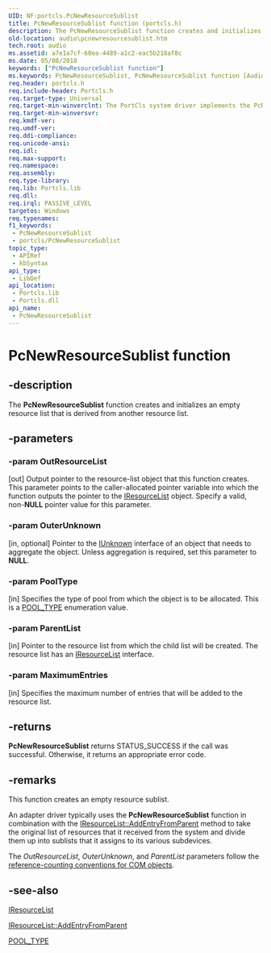 ```yaml
---
UID: NF:portcls.PcNewResourceSublist
title: PcNewResourceSublist function (portcls.h)
description: The PcNewResourceSublist function creates and initializes an empty resource list that is derived from another resource list.
old-location: audio\pcnewresourcesublist.htm
tech.root: audio
ms.assetid: a7e1a7cf-60ea-4489-a1c2-eac5b218af8c
ms.date: 05/08/2018
keywords: ["PcNewResourceSublist function"]
ms.keywords: PcNewResourceSublist, PcNewResourceSublist function [Audio Devices], audio.pcnewresourcesublist, audpc-routines_3354ba13-6737-4862-b8b4-2afa64dc8eab.xml, portcls/PcNewResourceSublist
req.header: portcls.h
req.include-header: Portcls.h
req.target-type: Universal
req.target-min-winverclnt: The PortCls system driver implements the PcNewResourceSublist function in Microsoft Windows 98/Me and in Windows 2000 and later operating systems.
req.target-min-winversvr: 
req.kmdf-ver: 
req.umdf-ver: 
req.ddi-compliance: 
req.unicode-ansi: 
req.idl: 
req.max-support: 
req.namespace: 
req.assembly: 
req.type-library: 
req.lib: Portcls.lib
req.dll: 
req.irql: PASSIVE_LEVEL
targetos: Windows
req.typenames: 
f1_keywords:
 - PcNewResourceSublist
 - portcls/PcNewResourceSublist
topic_type:
 - APIRef
 - kbSyntax
api_type:
 - LibDef
api_location:
 - Portcls.lib
 - Portcls.dll
api_name:
 - PcNewResourceSublist
---
```


# PcNewResourceSublist function


## -description

The <b>PcNewResourceSublist</b> function creates and initializes an empty resource list that is derived from another resource list.

## -parameters

### -param OutResourceList 

[out]
Output pointer to the resource-list object that this function creates. This parameter points to the caller-allocated pointer variable into which the function outputs the pointer to the <a href="/windows-hardware/drivers/ddi/portcls/nn-portcls-iresourcelist">IResourceList</a> object. Specify a valid, non-<b>NULL</b> pointer value for this parameter.

### -param OuterUnknown 

[in, optional]
Pointer to the <a href="/windows/win32/api/unknwn/nn-unknwn-iunknown">IUnknown</a> interface of an object that needs to aggregate the object. Unless aggregation is required, set this parameter to <b>NULL</b>.

### -param PoolType 

[in]
Specifies the type of pool from which the object is to be allocated. This is a <a href="/windows-hardware/drivers/ddi/wdm/ne-wdm-_pool_type">POOL_TYPE</a> enumeration value.

### -param ParentList 

[in]
Pointer to the resource list from which the child list will be created. The resource list has an <a href="/windows-hardware/drivers/ddi/portcls/nn-portcls-iresourcelist">IResourceList</a> interface.

### -param MaximumEntries 

[in]
Specifies the maximum number of entries that will be added to the resource list.

## -returns

<b>PcNewResourceSublist</b> returns STATUS_SUCCESS if the call was successful. Otherwise, it returns an appropriate error code.

## -remarks

This function creates an empty resource sublist.

An adapter driver typically uses the <b>PcNewResourceSublist</b> function in combination with the <a href="/windows-hardware/drivers/ddi/portcls/nf-portcls-iresourcelist-addentryfromparent">IResourceList::AddEntryFromParent</a> method to take the original list of resources that it received from the system and divide them up into sublists that it assigns to its various subdevices.

The <i>OutResourceList</i>, <i>OuterUnknown</i>, and <i>ParentList</i> parameters follow the <a href="/windows-hardware/drivers/audio/reference-counting-conventions-for-com-objects">reference-counting conventions for COM objects</a>.

## -see-also

<a href="/windows-hardware/drivers/ddi/portcls/nn-portcls-iresourcelist">IResourceList</a>



<a href="/windows-hardware/drivers/ddi/portcls/nf-portcls-iresourcelist-addentryfromparent">IResourceList::AddEntryFromParent</a>



<a href="/windows-hardware/drivers/ddi/wdm/ne-wdm-_pool_type">POOL_TYPE</a>